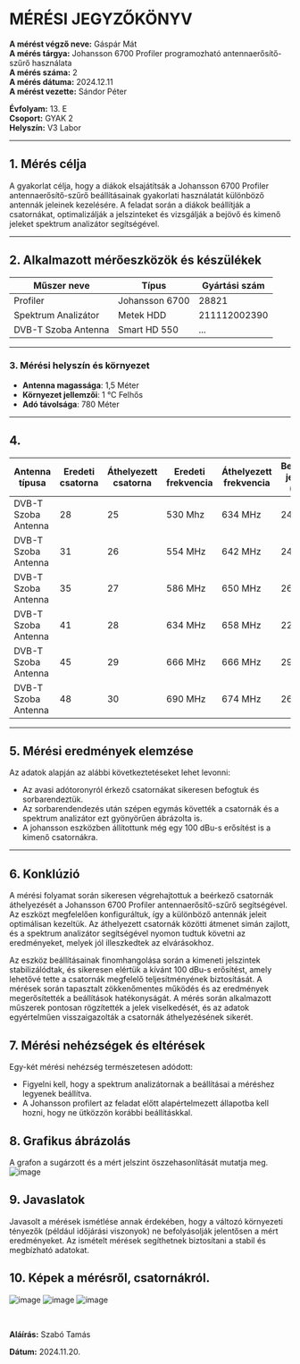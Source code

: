 

# MÉRÉSI JEGYZŐKÖNYV

**A mérést végző neve:**  Gáspár Mát <br>
**A mérés tárgya:** Johansson 6700 Profiler programozható antennaerősítő-szűrő használata <br>
**A mérés száma:** 2 <br>
**A mérés dátuma:** 2024.12.11  <br>
**A mérést vezette:** Sándor Péter   

**Évfolyam:** 13. E  
**Csoport:** GYAK 2  
**Helyszín:** V3 Labor

---

## 1. Mérés célja

A gyakorlat célja, hogy a diákok elsajátítsák a Johansson 6700 Profiler antennaerősítő-szűrő beállításainak gyakorlati használatát különböző antennák jeleinek kezelésére. A feladat során a diákok beállítják a csatornákat, optimalizálják a jelszinteket és vizsgálják a bejövő és kimenő jeleket spektrum analizátor segítségével.

---

## 2. Alkalmazott mérőeszközök és készülékek

| Műszer neve                         | Típus       | Gyártási szám |
| ----------------------------------- | ----------- | ------------- |
| Profiler  |                Johansson 6700              | 28821          |
| Spektrum Analizátor                 | Metek HDD          | 211112002390|
| DVB-T Szoba Antenna                       | Smart HD 550     | ...    |

---

### 3. **Mérési helyszín és környezet**
- **Antenna magassága**: 1,5 Méter
- **Környezet jellemzői**: 1 °C Felhős
- **Adó távolsága**: 780 Méter

---

## 4. 


| Antenna típusa    | Eredeti csatorna  | Áthelyezett csatorna | Eredeti frekvencia | Áthelyezett frekvencia | Bemeneti jelszint (dBu) | Kimeneti jelszint (dBu) |
|--------------------------|-------------------|----------------------|--------------------|------------------------|------------------------|------------------------|
| DVB-T Szoba Antenna | 28         | 25            | 530 Mhz            | 634 MHz                |             24,4         | 100           |
| DVB-T Szoba Antenna | 31         | 26            | 554 MHz            | 642 MHz                |             24,6         | 100           |
| DVB-T Szoba Antenna | 35         | 27            | 586 MHz            | 650 MHz                |             26,2          | 100           |
| DVB-T Szoba Antenna | 41         | 28            | 634 MHz            | 658 MHz                |             22,5         | 100           |
| DVB-T Szoba Antenna | 45         | 29            | 666 MHz            | 666 MHz                |             29,2         | 100           |
| DVB-T Szoba Antenna | 48         | 30            | 690 MHz            | 674 MHz                |             26,5       | 100           |




---

## 5. Mérési eredmények elemzése
Az adatok alapján az alábbi következtetéseket lehet levonni:

- Az avasi adótoronyról érkező csatornákat sikeresen befogtuk és sorbarendeztük.
- Az sorbarendendezés után szépen egymás követték a csatornák és a spektrum analizátor ezt gyönyörűen ábrázolta is.
- A johansson eszközben állítottunk még egy 100 dBu-s erősítést is a kimenő csatornákra.
---

## 6. Konklúzió
A mérési folyamat során sikeresen végrehajtottuk a beérkező csatornák áthelyezését a Johansson 6700 Profiler antennaerősítő-szűrő segítségével. Az eszközt megfelelően konfiguráltuk, így a különböző antennák jeleit optimálisan kezeltük. Az áthelyezett csatornák közötti átmenet simán zajlott, és a spektrum analizátor segítségével nyomon tudtuk követni az eredményeket, melyek jól illeszkedtek az elvárásokhoz.

Az eszköz beállításainak finomhangolása során a kimeneti jelszintek stabilizálódtak, és sikeresen elértük a kívánt 100 dBu-s erősítést, amely lehetővé tette a csatornák megfelelő teljesítményének biztosítását. A mérések során tapasztalt zökkenőmentes működés és az eredmények megerősítették a beállítások hatékonyságát. A mérés során alkalmazott műszerek pontosan rögzítették a jelek viselkedését, és az adatok egyértelműen visszaigazolták a csatornák áthelyezésének sikerét.

## 7. Mérési nehézségek és eltérések
Egy-két mérési nehézség természetesen adódott:
- Figyelni kell, hogy a spektrum analizátornak a beállításai a méréshez legyenek beállítva.
- A Johansson profilert az feladat előtt alapértelmezett állapotba kell hozni, hogy ne ütközzön korábbi beállításkkal.
  

## 8. Grafikus ábrázolás
A grafon a sugárzott és a mért jelszint öszzehasonlítását mutatja meg.
![image](https://github.com/user-attachments/assets/68a310a3-8f5a-4919-8ac5-4b66c5e56b21)


## 9. Javaslatok
Javasolt a mérések ismétlése annak érdekében, hogy a változó környezeti tényezők (például időjárási viszonyok) ne befolyásolják jelentősen a mért eredményeket. Az ismételt mérések segíthetnek biztosítani a stabil és megbízható adatokat.
## 10. Képek a mérésről, csatornákról.
![image](https://github.com/user-attachments/assets/eea49038-78ba-4aa7-b748-05be064c1ecf)
![image](https://github.com/user-attachments/assets/270034d2-6204-402b-beec-b33d94625ccf)
![image](https://github.com/user-attachments/assets/cda10b04-0801-48d7-8b3a-eae618a4e805)





</details>


<br>

**Aláírás:** Szabó Tamás

**Dátum:** 2024.11.20.
